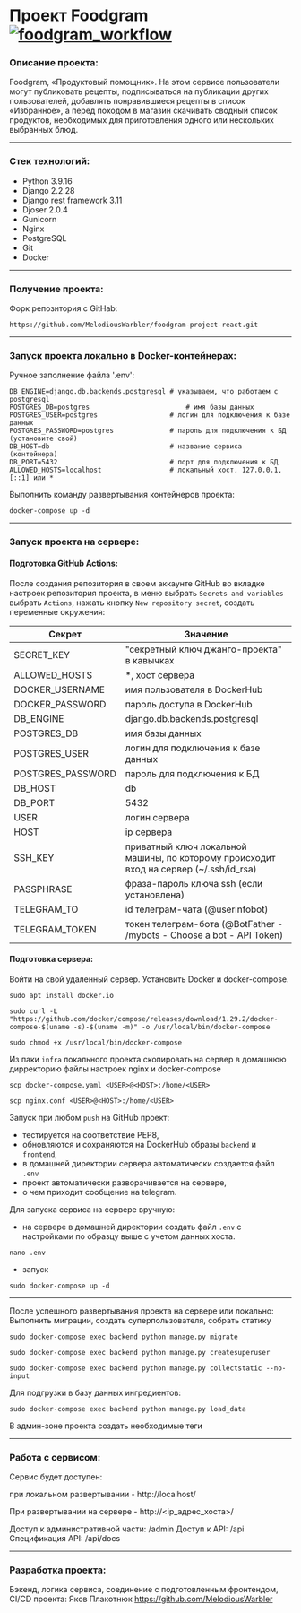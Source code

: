 # Проект Foodgram [![foodgram_workflow](https://github.com/MelodiousWarbler/foodgram-project-react/actions/workflows/foodgram_workflow.yml/badge.svg?event=push)](https://github.com/MelodiousWarbler/foodgram-project-react/actions/workflows/foodgram_workflow.yml)

### Описание проекта:

Foodgram, «Продуктовый помощник».
На этом сервисе пользователи могут публиковать рецепты,
подписываться на публикации других пользователей,
добавлять понравившиеся рецепты в список «Избранное»,
а перед походом в магазин скачивать сводный список продуктов,
необходимых для приготовления одного или нескольких выбранных блюд.

---

### Стек технологий:

- Python 3.9.16
- Django 2.2.28
- Django rest framework 3.11
- Djoser 2.0.4
- Gunicorn
- Nginx
- PostgreSQL
- Git
- Docker

---

### Получение проекта:

Форк репозитория с GitHab:

```commandline
https://github.com/MelodiousWarbler/foodgram-project-react.git
```

---

### Запуск проекта локально в Docker-контейнерах:

Ручное заполнение файла '.env':

```text
DB_ENGINE=django.db.backends.postgresql # указываем, что работаем с postgresql
POSTGRES_DB=postgres                        # имя базы данных
POSTGRES_USER=postgres                  # логин для подключения к базе данных
POSTGRES_PASSWORD=postgres              # пароль для подключения к БД (установите свой)
DB_HOST=db                              # название сервиса (контейнера)
DB_PORT=5432                            # порт для подключения к БД
ALLOWED_HOSTS=localhost                 # локальный хост, 127.0.0.1, [::1] или *
```

Выполнить команду развертывания контейнеров проекта:

```commandline
docker-compose up -d
```

---

### Запуск проекта на сервере:

#### Подготовка GitHub Actions:

После создания репозитория в своем аккаунте GitHub во вкладке настроек
репозитория проекта, в меню выбрать `Secrets and variables` выбрать `Actions`,
нажать кнопку `New repository secret`, создать переменные окружения:

| Секрет               | Значение                                                                               |
|----------------------|----------------------------------------------------------------------------------------|
| SECRET_KEY           | "секретный ключ джанго-проекта" в кавычках                                             |
| ALLOWED_HOSTS        | *, хост сервера                                                                        |
| DOCKER_USERNAME      | имя пользователя в DockerHub                                                           |
| DOCKER_PASSWORD      | пароль доступа в DockerHub                                                             |
| DB_ENGINE            | django.db.backends.postgresql                                                          |
| POSTGRES_DB          | имя базы данных                                                                        |
| POSTGRES_USER        | логин для подключения к базе данных                                                    |
| POSTGRES_PASSWORD    | пароль для подключения к БД                                                            |
| DB_HOST              | db                                                                                     |
| DB_PORT              | 5432                                                                                   |
| USER                 | логин сервера                                                                          |
| HOST                 | ip сервера                                                                             |
| SSH_KEY              | приватный ключ локальной машины, по которому происходит вход на сервер (~/.ssh/id_rsa) |
| PASSPHRASE           | фраза-пароль ключа ssh (если установлена)                                              |
| TELEGRAM_TO          | id телеграм-чата (@userinfobot)                                                        |
| TELEGRAM_TOKEN       | токен телеграм-бота (@BotFather - /mybots - Choose a bot - API Token)                  |


#### Подготовка сервера:

Войти на свой удаленный сервер.
Установить Docker и docker-compose.

```commandline
sudo apt install docker.io
```

```commandline
sudo curl -L "https://github.com/docker/compose/releases/download/1.29.2/docker-compose-$(uname -s)-$(uname -m)" -o /usr/local/bin/docker-compose
```

```commandline
sudo chmod +x /usr/local/bin/docker-compose
```

Из паки `infra` локального проекта cкопировать на сервер в домашнюю дирректорию
файлы настроек nginx и docker-compose

```commandline
scp docker-compose.yaml <USER>@<HOST>:/home/<USER>
```

```commandline
scp nginx.conf <USER>@<HOST>:/home/<USER>
```

Запуск при любом `push` на GitHub проект:
- тестируется на соответствие PEP8, 
- обновляются и сохраняются на DockerHub образы `backend` и `frontend`, 
- в домашней директории сервера автоматически создается файл `.env`
- проект автоматически разворачивается на сервере, 
- о чем приходит сообщение на telegram.

Для запуска сервиса на сервере вручную:
- на сервере в домашней директории создать файл `.env` с настройками
по образцу выше с учетом данных хоста.

```commandline
nano .env
```

- запуск

```commandline
sudo docker-compose up -d
```

--- 
После успешного развертывания проекта на сервере или локально:
Выполнить миграции, создать суперпользователя, собрать статику

```commandline
sudo docker-compose exec backend python manage.py migrate
```

```commandline
sudo docker-compose exec backend python manage.py createsuperuser
```

```commandline
sudo docker-compose exec backend python manage.py collectstatic --no-input
```

Для подгрузки в базу данных ингредиентов:

```commandline
sudo docker-compose exec backend python manage.py load_data
```

В админ-зоне проекта создать необходимые теги

---

### Работа с сервисом:

Сервис будет доступен:

при локальном развертывании - http://localhost/

При развертывании на сервере - http://<ip_адрес_хоста>/

Доступ к административной части: <host>/admin
Доступ к API: <host>/api
Спецификация API: <host>/api/docs

---

### Разработка проекта:

Бэкенд, логика сервиса, соединение с подготовленным фронтендом, CI/CD проекта:
Яков Плакотнюк https://github.com/MelodiousWarbler
